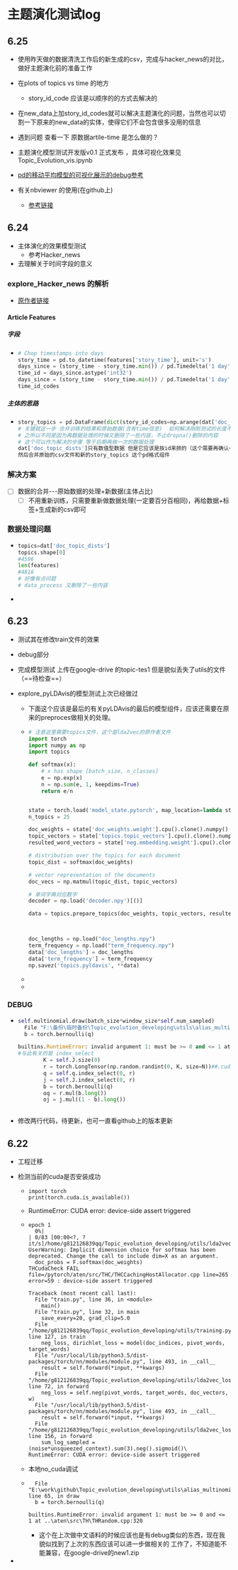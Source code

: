 # 主题演化测试log

## 6.25

- 使用昨天做的数据清洗工作后的新生成的csv，完成与hacker_news的对比，做好主题演化前的准备工作

- 在plots of topics vs time 的地方

  - story_id_code 应该是以顺序的的方式去解决的

- 在new_data上加story_id_codes就可以解决主题演化的问题，当然也可以切割一下原来的new_data的实体，使得它们不会包含很多没用的信息

- 遇到问题 查看一下 原数据artile-time 是怎么做的？

- 主题演化模型测试开发版v0.1  正式发布 ，具体可视化效果见Topic_Evolution_vis.ipynb

- [pd的移动平均模型的可视化展示的debug参考](http://pandas.pydata.org/pandas-docs/stable/whatsnew/v0.18.0.html#window-functions-are-now-methods)

- 有关nbviewer 的使用(在github上)

  - [参考链接](https://blog.csdn.net/Papageno_Xue/article/details/81089772)

    

## 6.24

- 主体演化的效果模型测试
  - 参考Hacker_news
- 去理解关于时间字段的意义



### explore_Hacker_news 的解析

- [原作者链接](https://github.com/cemoody/lda2vec/blob/master/examples/hacker_news/lda2vec/lda2vec.ipynb) 

#### Article Features

##### 字段

- ```python
  # Chop timestamps into days
  story_time = pd.to_datetime(features['story_time'], unit='s')
  days_since = (story_time - story_time.min()) / pd.Timedelta('1 day')
  time_id = days_since.astype('int32')
  days_since = (story_time - story_time.min()) / pd.Timedelta('1 day')
  time_id_codes
  ```

##### 主体的思路

- ```python
  story_topics = pd.DataFrame(dict(story_id_codes=np.arange(dat['doc_topic_dists'].shape[0])))
  # 关键就这一步 合并训练的结果和原始数据(含有time信息)  如何解决刚刚测试的长度不一致的情况
  # 之所以不同是因为再数据处理的时候又删除了一些内容，不止dropna()删除的内容
  # 这个可以作为解决的步骤 等于后期再做一次的数据处理
  dat['doc_topic_dists']只有数值型数据 但是它应该是按id来排的（这个需要再确认一下）
  然后合并原始的csv文件和新的story_topics 这个pd格式组件
  
  ```



### 解决方案

- [ ] 数据的合并---原始数据的处理+新数据(主体占比)
  - [ ] 不用重新训练，只需要重新做数据处理(一定要百分百相同)，再给数据+标签+生成新的csv即可

### 数据处理问题

- ```python
  topics=dat['doc_topic_dists']
  topics.shape[0]
  #4596
  len(features)
  #4816
  # 好像有点问题
  # data_process 又删除了一些内容
  ```

- 

## 6.23

- 测试其在修改train文件的效果

- debug部分

- 完成模型测试 上传在google-drive 的topic-tes1 但是貌似丢失了utils的文件（==待检查==）

- explore_pyLDAvis的模型测试上次已经做过

  - 下面这个应该是最后的有关pyLDAvis的最后的模型组件，应该还需要在原来的preproces做相关的处理。

  - ```python
    # 注意这里需要topics文件，这个是lda2vec的原作者文件
    import torch
    import numpy as np
    import topics
    
    def softmax(x):
        # x has shape [batch_size, n_classes]
        e = np.exp(x)
        n = np.sum(e, 1, keepdims=True)
        return e/n
    
    
    state = torch.load('model_state.pytorch', map_location=lambda storage, loc: storage)
    n_topics = 25
    
    doc_weights = state['doc_weights.weight'].cpu().clone().numpy()
    topic_vectors = state['topics.topic_vectors'].cpu().clone().numpy()
    resulted_word_vectors = state['neg.embedding.weight'].cpu().clone().numpy()
    
    # distribution over the topics for each document
    topic_dist = softmax(doc_weights)
    
    # vector representation of the documents
    doc_vecs = np.matmul(topic_dist, topic_vectors)
    
    # 单词字典对应数字
    decoder = np.load('decoder.npy')[()]
    
    data = topics.prepare_topics(doc_weights, topic_vectors, resulted_word_vectors, decoder)
    
    
    
    doc_lengths = np.load("doc_lengths.npy")
    term_frequency = np.load("term_frequency.npy")
    data['doc_lengths'] = doc_lengths
    data['term_frequency'] = term_frequency
    np.savez('topics.pyldavis', **data)
    ```

  - 

  - 



### DEBUG

- ```python
  self.multinomial.draw(batch_size*window_size*self.num_sampled)
  ￼ File "F:\备份\临时备份\Topic_evolution_developing\utils\alias_multinomial.py", line 57, in draw
    b = torch.bernoulli(q)
  
  builtins.RuntimeError: invalid argument 1: must be >= 0 and <= 1 at ..\aten\src\TH\THRandom.cpp:320
  #与此有关的是 index_select
          K = self.J.size(0)
          r = torch.LongTensor(np.random.randint(0, K, size=N))##.cuda()
          q = self.q.index_select(0, r)
          j = self.J.index_select(0, r)
          b = torch.bernoulli(q)
          oq = r.mul(b.long())
          oj = j.mul((1 - b).long())
          
  ```

- 修改两行代码，待更新，也可一直看github上的版本更新

## 6.22
- 工程迁移

- 检测当前的cuda是否安装成功

  - ```
    import torch
    print(torch.cuda.is_available())
    ```

  - RuntimeError: CUDA error: device-side assert triggered

  - ```
    epoch 1
      0%|                                                                                                                                                                                 | 0/83 [00:00<?, ?it/s]/home/g812126839qq/Topic_evolution_developing/utils/lda2vec_loss.py:196: UserWarning: Implicit dimension choice for softmax has been deprecated. Change the call to include dim=X as an argument.
      doc_probs = F.softmax(doc_weights)
    THCudaCheck FAIL file=/pytorch/aten/src/THC/THCCachingHostAllocator.cpp line=265 error=59 : device-side assert triggered
    
    Traceback (most recent call last):
      File "train.py", line 36, in <module>
        main()
      File "train.py", line 32, in main
        save_every=20, grad_clip=5.0
      File "/home/g812126839qq/Topic_evolution_developing/utils/training.py", line 127, in train
        neg_loss, dirichlet_loss = model(doc_indices, pivot_words, target_words)
      File "/usr/local/lib/python3.5/dist-packages/torch/nn/modules/module.py", line 493, in __call__
        result = self.forward(*input, **kwargs)
      File "/home/g812126839qq/Topic_evolution_developing/utils/lda2vec_loss.py", line 72, in forward
        neg_loss = self.neg(pivot_words, target_words, doc_vectors, w)
      File "/usr/local/lib/python3.5/dist-packages/torch/nn/modules/module.py", line 493, in __call__
        result = self.forward(*input, **kwargs)
      File "/home/g812126839qq/Topic_evolution_developing/utils/lda2vec_loss.py", line 156, in forward
        sum_log_sampled = (noise*unsqueezed_context).sum(3).neg().sigmoid()\
    RuntimeError: CUDA error: device-side assert triggered
    ```

  - 本地no_cuda调试

  - ```
    ￼ File "E:\work\github\Topic_evolution_developing\utils\alias_multinomial.py", line 65, in draw
      b = torch.bernoulli(q)
    
    builtins.RuntimeError: invalid argument 1: must be >= 0 and <= 1 at ..\aten\src\TH\THRandom.cpp:320
    ```

    - 这个在上次做中文语料的时候应该也是有debug类似的东西，现在我貌似找到了上次的东西应该可以进一步做相关的 工作了，不知道能不能兼容，在google-drive的new1.zip

- 